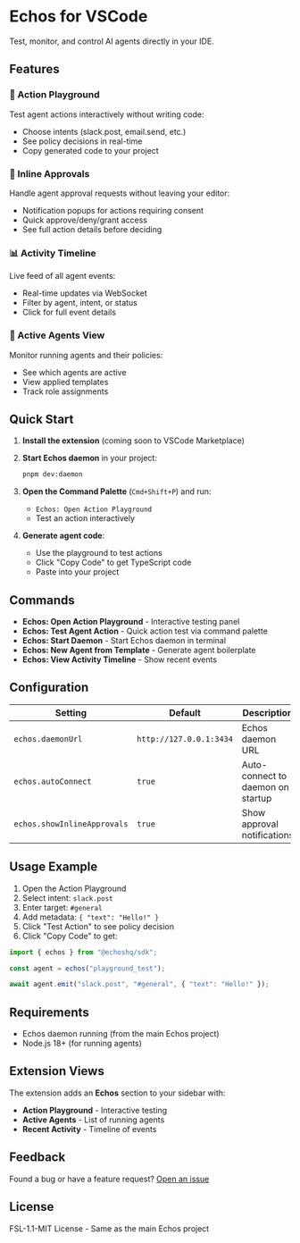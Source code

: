 # Echos for VSCode

Test, monitor, and control AI agents directly in your IDE.

## Features

### 🎯 Action Playground
Test agent actions interactively without writing code:
- Choose intents (slack.post, email.send, etc.)
- See policy decisions in real-time
- Copy generated code to your project

### 🔔 Inline Approvals
Handle agent approval requests without leaving your editor:
- Notification popups for actions requiring consent
- Quick approve/deny/grant access
- See full action details before deciding

### 📊 Activity Timeline
Live feed of all agent events:
- Real-time updates via WebSocket
- Filter by agent, intent, or status
- Click for full event details

### 🤖 Active Agents View
Monitor running agents and their policies:
- See which agents are active
- View applied templates
- Track role assignments

## Quick Start

1. **Install the extension** (coming soon to VSCode Marketplace)

2. **Start Echos daemon** in your project:
   ```bash
   pnpm dev:daemon
   ```

3. **Open the Command Palette** (`Cmd+Shift+P`) and run:
   - `Echos: Open Action Playground`
   - Test an action interactively

4. **Generate agent code**:
   - Use the playground to test actions
   - Click "Copy Code" to get TypeScript code
   - Paste into your project

## Commands

- **Echos: Open Action Playground** - Interactive testing panel
- **Echos: Test Agent Action** - Quick action test via command palette
- **Echos: Start Daemon** - Start Echos daemon in terminal
- **Echos: New Agent from Template** - Generate agent boilerplate
- **Echos: View Activity Timeline** - Show recent events

## Configuration

| Setting | Default | Description |
|---------|---------|-------------|
| `echos.daemonUrl` | `http://127.0.0.1:3434` | Echos daemon URL |
| `echos.autoConnect` | `true` | Auto-connect to daemon on startup |
| `echos.showInlineApprovals` | `true` | Show approval notifications |

## Usage Example

1. Open the Action Playground
2. Select intent: `slack.post`
3. Enter target: `#general`
4. Add metadata: `{ "text": "Hello!" }`
5. Click "Test Action" to see policy decision
6. Click "Copy Code" to get:

```typescript
import { echos } from "@echoshq/sdk";

const agent = echos("playground_test");

await agent.emit("slack.post", "#general", { "text": "Hello!" });
```

## Requirements

- Echos daemon running (from the main Echos project)
- Node.js 18+ (for running agents)

## Extension Views

The extension adds an **Echos** section to your sidebar with:
- **Action Playground** - Interactive testing
- **Active Agents** - List of running agents
- **Recent Activity** - Timeline of events

## Feedback

Found a bug or have a feature request? [Open an issue](https://github.com/kagehq/echos/issues)

## License

FSL-1.1-MIT License - Same as the main Echos project

